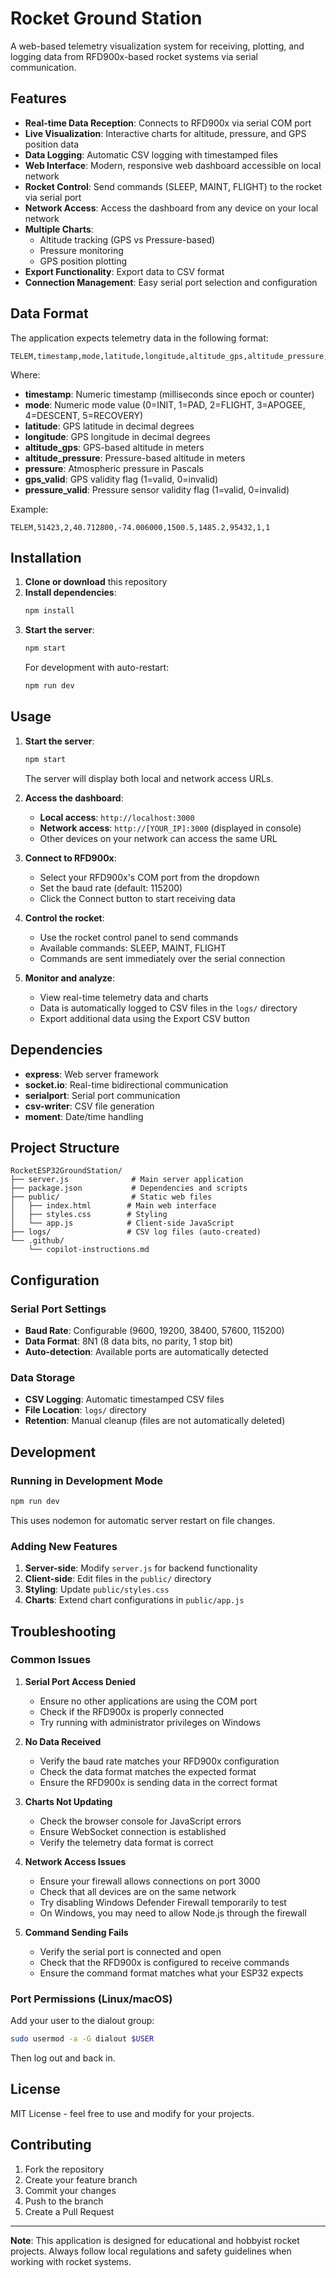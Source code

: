 # Rocket Ground Station

A web-based telemetry visualization system for receiving, plotting, and logging data from RFD900x-based rocket systems via serial communication.

## Features

- **Real-time Data Reception**: Connects to RFD900x via serial COM port
- **Live Visualization**: Interactive charts for altitude, pressure, and GPS position data
- **Data Logging**: Automatic CSV logging with timestamped files
- **Web Interface**: Modern, responsive web dashboard accessible on local network
- **Rocket Control**: Send commands (SLEEP, MAINT, FLIGHT) to the rocket via serial port
- **Network Access**: Access the dashboard from any device on your local network
- **Multiple Charts**: 
  - Altitude tracking (GPS vs Pressure-based)
  - Pressure monitoring
  - GPS position plotting
- **Export Functionality**: Export data to CSV format
- **Connection Management**: Easy serial port selection and configuration

## Data Format

The application expects telemetry data in the following format:
```
TELEM,timestamp,mode,latitude,longitude,altitude_gps,altitude_pressure,pressure,gps_valid,pressure_valid
```

Where:
- **timestamp**: Numeric timestamp (milliseconds since epoch or counter)
- **mode**: Numeric mode value (0=INIT, 1=PAD, 2=FLIGHT, 3=APOGEE, 4=DESCENT, 5=RECOVERY)
- **latitude**: GPS latitude in decimal degrees
- **longitude**: GPS longitude in decimal degrees  
- **altitude_gps**: GPS-based altitude in meters
- **altitude_pressure**: Pressure-based altitude in meters
- **pressure**: Atmospheric pressure in Pascals
- **gps_valid**: GPS validity flag (1=valid, 0=invalid)
- **pressure_valid**: Pressure sensor validity flag (1=valid, 0=invalid)

Example:
```
TELEM,51423,2,40.712800,-74.006000,1500.5,1485.2,95432,1,1
```

## Installation

1. **Clone or download** this repository
2. **Install dependencies**:
   ```bash
   npm install
   ```
3. **Start the server**:
   ```bash
   npm start
   ```
   For development with auto-restart:
   ```bash
   npm run dev
   ```

## Usage

1. **Start the server**:
   ```bash
   npm start
   ```
   The server will display both local and network access URLs.

2. **Access the dashboard**:
   - **Local access**: `http://localhost:3000`
   - **Network access**: `http://[YOUR_IP]:3000` (displayed in console)
   - Other devices on your network can access the same URL

3. **Connect to RFD900x**:
   - Select your RFD900x's COM port from the dropdown
   - Set the baud rate (default: 115200)
   - Click the Connect button to start receiving data

4. **Control the rocket**:
   - Use the rocket control panel to send commands
   - Available commands: SLEEP, MAINT, FLIGHT
   - Commands are sent immediately over the serial connection

5. **Monitor and analyze**:
   - View real-time telemetry data and charts
   - Data is automatically logged to CSV files in the `logs/` directory
   - Export additional data using the Export CSV button

## Dependencies

- **express**: Web server framework
- **socket.io**: Real-time bidirectional communication
- **serialport**: Serial port communication
- **csv-writer**: CSV file generation
- **moment**: Date/time handling

## Project Structure

```
RocketESP32GroundStation/
├── server.js              # Main server application
├── package.json           # Dependencies and scripts
├── public/                # Static web files
│   ├── index.html        # Main web interface
│   ├── styles.css        # Styling
│   └── app.js            # Client-side JavaScript
├── logs/                 # CSV log files (auto-created)
└── .github/
    └── copilot-instructions.md
```

## Configuration

### Serial Port Settings
- **Baud Rate**: Configurable (9600, 19200, 38400, 57600, 115200)
- **Data Format**: 8N1 (8 data bits, no parity, 1 stop bit)
- **Auto-detection**: Available ports are automatically detected

### Data Storage
- **CSV Logging**: Automatic timestamped CSV files
- **File Location**: `logs/` directory
- **Retention**: Manual cleanup (files are not automatically deleted)

## Development

### Running in Development Mode
```bash
npm run dev
```
This uses nodemon for automatic server restart on file changes.

### Adding New Features
1. **Server-side**: Modify `server.js` for backend functionality
2. **Client-side**: Edit files in the `public/` directory
3. **Styling**: Update `public/styles.css`
4. **Charts**: Extend chart configurations in `public/app.js`

## Troubleshooting

### Common Issues

1. **Serial Port Access Denied**
   - Ensure no other applications are using the COM port
   - Check if the RFD900x is properly connected
   - Try running with administrator privileges on Windows

2. **No Data Received**
   - Verify the baud rate matches your RFD900x configuration
   - Check the data format matches the expected format
   - Ensure the RFD900x is sending data in the correct format

3. **Charts Not Updating**
   - Check the browser console for JavaScript errors
   - Ensure WebSocket connection is established
   - Verify the telemetry data format is correct

4. **Network Access Issues**
   - Ensure your firewall allows connections on port 3000
   - Check that all devices are on the same network
   - Try disabling Windows Defender Firewall temporarily to test
   - On Windows, you may need to allow Node.js through the firewall

5. **Command Sending Fails**
   - Verify the serial port is connected and open
   - Check that the RFD900x is configured to receive commands
   - Ensure the command format matches what your ESP32 expects

### Port Permissions (Linux/macOS)
Add your user to the dialout group:
```bash
sudo usermod -a -G dialout $USER
```
Then log out and back in.

## License

MIT License - feel free to use and modify for your projects.

## Contributing

1. Fork the repository
2. Create your feature branch
3. Commit your changes
4. Push to the branch
5. Create a Pull Request

---

**Note**: This application is designed for educational and hobbyist rocket projects. Always follow local regulations and safety guidelines when working with rocket systems.
